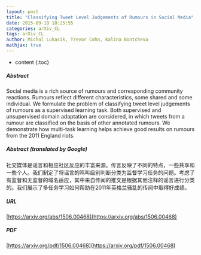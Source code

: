 ```yaml
---
layout: post
title: "Classifying Tweet Level Judgements of Rumours in Social Media"
date: 2015-09-10 18:25:55
categories: arXiv_CL
tags: arXiv_CL
author: Michal Lukasik, Trevor Cohn, Kalina Bontcheva
mathjax: true
---
```


* content
{:toc}

##### Abstract
Social media is a rich source of rumours and corresponding community reactions. Rumours reflect different characteristics, some shared and some individual. We formulate the problem of classifying tweet level judgements of rumours as a supervised learning task. Both supervised and unsupervised domain adaptation are considered, in which tweets from a rumour are classified on the basis of other annotated rumours. We demonstrate how multi-task learning helps achieve good results on rumours from the 2011 England riots.

##### Abstract (translated by Google)
社交媒体是谣言和相应社区反应的丰富来源。传言反映了不同的特点，一些共享和一些个人。我们制定了将谣言的鸣叫级别判断分类为监督学习任务的问题。考虑了有监督和无监督的域名适应，其中来自传闻的推文是根据其他注释的谣言进行分类的。我们展示了多任务学习如何帮助在2011年英格兰骚乱的传闻中取得好成绩。

##### URL
[https://arxiv.org/abs/1506.00468](https://arxiv.org/abs/1506.00468)

##### PDF
[https://arxiv.org/pdf/1506.00468](https://arxiv.org/pdf/1506.00468)

